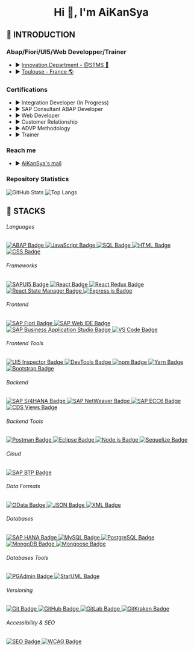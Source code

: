 <h1 align="center">Hi 👋, I'm AiKanSya</h1>

## :diamond_shape_with_a_dot_inside: INTRODUCTION

### Abap/Fiori/UI5/Web Developper/Trainer

- :arrow_forward: [Innovation Department - @STMS :blue_heart:](https://www.stms.fr/)
- :arrow_forward: [Toulouse - France :earth_americas:](https://www.google.fr/maps/place/1/@43.600446,1.4422593,809m/data=!3m2!1e3!4b1!4m6!3m5!1s0x12aebdf454ae32d7:0xffefc4dfa875910b!8m2!3d43.6004421!4d1.4448342!16s%2Fg%2F11f5_f7ncj?entry=ttu&g_ep=EgoyMDI1MDExNS4wIKXMDSoASAFQAw%3D%3D)

### Certifications

- :arrow_forward: Integration Developer (In Progress)
- :arrow_forward: SAP Consultant ABAP Developer
- :arrow_forward: Web Developer
- :arrow_forward: Customer Relationship
- :arrow_forward: ADVP Methodology
- :arrow_forward: Trainer

### Reach me

- :arrow_forward: [AiKanSya's mail](mailto:frederic.giustini@stms.fr)

### Repository Statistics

<div>
    <picture>
        <source srcset="https://github-readme-stats.vercel.app/api?username=AiKanSya&show_icons=true&theme=tokyonight&rank_icon=github&line_height=28" media="(prefers-color-scheme: dark)" />
        <img src="https://github-readme-stats.vercel.app/api?username=AiKanSya&show_icons=true&theme=tokyonight&rank_icon=github" alt="GitHub Stats" />
    </picture>
    <img src="https://github-readme-stats.vercel.app/api/top-langs/?username=AiKanSya&layout=donut" alt="Top Langs" />
</div>

## :diamond_shape_with_a_dot_inside: STACKS

<div>
    <h6>Languages</h6>
    <!-- ABAP -->
    <a href="https://www.sap.com/products/abap.html" target="_blank">
        <img src="https://img.shields.io/badge/SAP%20ABAP-003B57?style=for-the-badge&logo=sap&logoColor=white" alt="ABAP Badge" />
    </a>
    <!-- JAVASCRIPT -->
    <a href="https://developer.mozilla.org/en-US/docs/Web/JavaScript" target="_blank">
        <img src="https://img.shields.io/badge/JavaScript-003B57?style=for-the-badge&logo=javascript&logoColor=black" alt="JavaScript Badge" />
    </a>
    <!-- SQL -->
    <a href="https://www.sql.org/" target="_blank">
        <img src="https://img.shields.io/badge/SQL-003B57?style=for-the-badge&logo=sql&logoColor=white" alt="SQL Badge" />
    </a>
    <!-- HTML -->
    <a href="https://developer.mozilla.org/en-US/docs/Web/HTML" target="_blank">
        <img src="https://img.shields.io/badge/HTML-003B57?style=for-the-badge&logo=html5&logoColor=white" alt="HTML Badge" />
    </a>
    <!-- CSS -->
    <a href="https://developer.mozilla.org/en-US/docs/Web/CSS" target="_blank">
        <img src="https://img.shields.io/badge/CSS-003B57?style=for-the-badge&logo=css3&logoColor=white" alt="CSS Badge" />
    </a>
</div>

<div>
    <h6>Frameworks</h6>
    <!-- SAP UI5 -->
    <a href="https://www.sap.com/products/ui5.html" target="_blank">
        <img src="https://img.shields.io/badge/SAPUI5-003B57?style=for-the-badge&logo=sap&logoColor=white" alt="SAPUI5 Badge" />
    </a>
    <!-- REACT -->
    <a href="https://reactjs.org" target="_blank">
        <img src="https://img.shields.io/badge/React-003B57?style=for-the-badge&logo=react&logoColor=black" alt="React Badge" />
    </a>
    <!-- REACT REDUX -->
    <a href="https://react-redux.js.org/" target="_blank">
        <img src="https://img.shields.io/badge/React%20Redux-003B57?style=for-the-badge&logo=redux&logoColor=white" alt="React Redux Badge" />
    </a>
    <!-- REACT STATE MANAGER -->
    <a href="https://reactjs.org/docs/state-and-lifecycle.html" target="_blank">
        <img src="https://img.shields.io/badge/React%20State%20Manager-003B57?style=for-the-badge&logo=react&logoColor=black" alt="React State Manager Badge" />
    </a>
    <!-- EXPRESS.JS -->
    <a href="https://expressjs.com" target="_blank">
        <img src="https://img.shields.io/badge/Express.js-003B57?style=for-the-badge&logo=express&logoColor=white" alt="Express.js Badge" />
    </a>
</div>

<div>
    <h6>Frontend</h6>
    <!-- SAP FIORI -->
    <a href="https://www.sap.com/products/fiori.html" target="_blank">
        <img src="https://img.shields.io/badge/SAP%20Fiori-003B57?style=for-the-badge&logo=sap&logoColor=white" alt="SAP Fiori Badge" />
    </a>
    <!-- SAP WEB IDE -->
    <a href="https://web.ide.sap/" target="_blank">
        <img src="https://img.shields.io/badge/SAP%20Web%20IDE-003B57?style=for-the-badge&logo=sap&logoColor=white" alt="SAP Web IDE Badge" />
    </a>
    <!-- SAP BAS -->
    <a href="https://www.sap.com/products/business-application-studio.html" target="_blank">
        <img src="https://img.shields.io/badge/SAP%20BAS-003B57?style=for-the-badge&logo=sap&logoColor=white" alt="SAP Business Application Studio Badge" />
    </a>
    <!-- VSCODE -->
    <a href="https://code.visualstudio.com/" target="_blank">
        <img src="https://img.shields.io/badge/VS%20Code-003B57?style=for-the-badge&logo=visualstudiocode&logoColor=white" alt="VS Code Badge" />
    </a>
</div>

<div>
    <h6>Frontend Tools</h6>
    <!-- UI5 INSPECTOR -->
    <a href="https://github.com/axa-ch/ui5-inspector" target="_blank">
        <img src="https://img.shields.io/badge/UI5%20Inspector-003B57?style=for-the-badge&logo=visualstudiocode&logoColor=white" alt="UI5 Inspector Badge" />
    </a>
    <!-- DEVTOOLS -->
    <a href="https://developer.chrome.com/docs/devtools/" target="_blank">
        <img src="https://img.shields.io/badge/DevTools-003B57?style=for-the-badge&logo=googlechrome&logoColor=white" alt="DevTools Badge" />
    </a>
    <!-- NPM -->
    <a href="https://www.npmjs.com" target="_blank">
        <img src="https://img.shields.io/badge/npm-003B57?style=for-the-badge&logo=npm&logoColor=white" alt="npm Badge" />
    </a>
    <!-- YARN -->
    <a href="https://yarnpkg.com" target="_blank">
        <img src="https://img.shields.io/badge/Yarn-003B57?style=for-the-badge&logo=yarn&logoColor=white" alt="Yarn Badge" />
    </a>
    <!-- BOOTSTRAP -->
    <a href="https://getbootstrap.com" target="_blank">
        <img src="https://img.shields.io/badge/Bootstrap-003B57?style=for-the-badge&logo=bootstrap&logoColor=white" alt="Bootstrap Badge" />
    </a>
</div>

<div>
    <h6>Backend</h6>
    <!-- SAP S/4HANA -->
    <a href="https://www.sap.com/products/s4hana.html" target="_blank">
        <img src="https://img.shields.io/badge/SAP%20S4HANA-003B57?style=for-the-badge&logo=sap&logoColor=white&bgcolor=black" alt="SAP S/4HANA Badge" />
    </a>
    <!-- SAP NETWEAVER -->
    <a href="https://www.sap.com/products/netweaver.html" target="_blank">
        <img src="https://img.shields.io/badge/SAP%20NetWeaver-003B57?style=for-the-badge&logo=sap&logoColor=white" alt="SAP NetWeaver Badge" />
    </a>
    <!-- SAP ECC6 -->
    <a href="https://www.sap.com/products/erp.html" target="_blank">
        <img src="https://img.shields.io/badge/SAP%20ECC6-003B57?style=for-the-badge&logo=sap&logoColor=white" alt="SAP ECC6 Badge" />
    </a>
    <!-- CDS VIEWS -->
    <a href="https://www.sap.com/products/core-data-services.html" target="_blank">
        <img src="https://img.shields.io/badge/CDS%20Views-003B57?style=for-the-badge&logo=sap&logoColor=white" alt="CDS Views Badge" />
    </a>
</div>

<div>
    <h6>Backend Tools</h6>
    <!-- POSTMAN -->
    <a href="https://www.postman.com" target="_blank">
        <img src="https://img.shields.io/badge/Postman-003B57?style=for-the-badge&logo=postman&logoColor=white" alt="Postman Badge" />
    </a>
    <!-- ECLIPSE -->
    <a href="https://www.eclipse.org/" target="_blank">
        <img src="https://img.shields.io/badge/Eclipse-003B57?style=for-the-badge&logo=eclipse&logoColor=white" alt="Eclipse Badge" />
    </a>
    <!-- NODE.JS -->
    <a href="https://nodejs.org" target="_blank">
        <img src="https://img.shields.io/badge/Node.js-003B57?style=for-the-badge&logo=node.js&logoColor=white" alt="Node.js Badge" />
    </a>
    <!-- SEQUELIZE -->
    <a href="https://sequelize.org" target="_blank">
        <img src="https://img.shields.io/badge/Sequelize-003B57?style=for-the-badge&logo=sequelize&logoColor=white" alt="Sequelize Badge" />
    </a>
</div>

<div>
    <h6>Cloud</h6>
    <!-- SAP BTP -->
    <a href="https://www.sap.com/products/business-technology-platform.html" target="_blank">
        <img src="https://img.shields.io/badge/SAP%20BTP-003B57?style=for-the-badge&logo=sap&logoColor=white" alt="SAP BTP Badge" />
    </a>
</div>

<div>
    <h6>Data Formats</h6>
    <!-- ODATA -->
    <a href="https://www.sap.com/products/odata.html" target="_blank">
        <img src="https://img.shields.io/badge/OData-003B57?style=for-the-badge&logo=microsoft&logoColor=white" alt="OData Badge" />
    </a>
    <!-- JSON -->
    <a href="https://www.json.org/json-en.html" target="_blank">
        <img src="https://img.shields.io/badge/JSON-003B57?style=for-the-badge&logo=json&logoColor=white" alt="JSON Badge" />
    </a>
    <!-- XML -->
    <a href="https://www.w3.org/XML/" target="_blank">
        <img src="https://img.shields.io/badge/XML-003B57?style=for-the-badge&logo=xml&logoColor=white" alt="XML Badge" />
    </a>
</div>

<div>
    <h6>Databases</h6>
    <!-- SAP HANA -->
    <a href="https://www.sap.com/products/hana.html" target="_blank">
        <img src="https://img.shields.io/badge/SAP%20HANA-003B57?style=for-the-badge&logo=sap&logoColor=white" alt="SAP HANA Badge" />
    </a>
    <!-- MYSQL -->
    <a href="https://www.mysql.com" target="_blank">
        <img src="https://img.shields.io/badge/MySQL-003B57?style=for-the-badge&logo=mysql&logoColor=white" alt="MySQL Badge" />
    </a>
    <!-- POSTGRESQL -->
    <a href="https://www.postgresql.org" target="_blank">
        <img src="https://img.shields.io/badge/PostgreSQL-003B57?style=for-the-badge&logo=postgresql&logoColor=white" alt="PostgreSQL Badge" />
    </a>
    <!-- MONGODB -->
    <a href="https://www.mongodb.com" target="_blank">
        <img src="https://img.shields.io/badge/MongoDB-003B57?style=for-the-badge&logo=mongodb&logoColor=white" alt="MongoDB Badge" />
    </a>
    <!-- MONGOOSE -->
    <a href="https://mongoosejs.com" target="_blank">
        <img src="https://img.shields.io/badge/Mongoose-003B57?style=for-the-badge&logo=mongoose&logoColor=white" alt="Mongoose Badge" />
    </a>
</div>

<div>
    <h6>Databases Tools</h6>
    <!-- PGADMIN -->
    <a href="https://www.pgadmin.org/" target="_blank">
        <img src="https://img.shields.io/badge/PGAdmin-003B57?style=for-the-badge&logo=postgresql&logoColor=white" alt="PGAdmin Badge" />
    </a>
    <!-- STARUML -->
    <a href="https://staruml.io/" target="_blank">
        <img src="https://img.shields.io/badge/StarUML-003B57?style=for-the-badge&logo=staruml&logoColor=black" alt="StarUML Badge" />
    </a>
</div>

<div>
    <h6>Versioning</h6>
    <!-- GIT -->
    <a href="https://git-scm.com" target="_blank">
        <img src="https://img.shields.io/badge/Git-003B57?style=for-the-badge&logo=git&logoColor=white" alt="Git Badge" />
    </a>
    <!-- GITHUB -->
    <a href="https://github.com" target="_blank">
        <img src="https://img.shields.io/badge/GitHub-003B57?style=for-the-badge&logo=github&logoColor=white" alt="GitHub Badge" />
    </a>
    <!-- GITLAB -->
    <a href="https://about.gitlab.com" target="_blank">
        <img src="https://img.shields.io/badge/GitLab-003B57?style=for-the-badge&logo=gitlab&logoColor=white" alt="GitLab Badge" />
    </a>
    <!-- GITKRAKEN -->
    <a href="https://www.gitkraken.com" target="_blank">
        <img src="https://img.shields.io/badge/GitKraken-003B57?style=for-the-badge&logo=gitkraken&logoColor=white" alt="GitKraken Badge" />
    </a>
</div>

<div>
    <h6>Accessibility & SEO</h6>
    <!-- SEO -->
    <a href="https://en.wikipedia.org/wiki/Search_engine_optimization" target="_blank">
        <img src="https://img.shields.io/badge/SEO-003B57?style=for-the-badge&logo=google&logoColor=white" alt="SEO Badge" />
    </a>
    <!-- WCAG -->
    <a href="https://www.w3.org/WAI/WCAG21/quickref/" target="_blank">
        <img src="https://img.shields.io/badge/WCAG-003B57?style=for-the-badge&logo=w3c&logoColor=white" alt="WCAG Badge" />
    </a>
</div>
